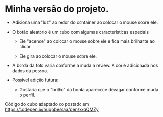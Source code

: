 # Minha versão do projeto.

- Adiciona uma "luz" ao redor do container ao colocar o mouse sobre ele.

- O botão aleatório é um cubo com algumas características especiais

  - Ele "acende" ao colocar o mouse sobre ele e fica mais brilhante ao clicar.

  - Ele gira ao colocar o mouse sobre ele.

- A borda da foto varia conforme a muda a review. A cor é adicionada nos dados da pessoa.

- Possível adição futura:

  - Gostaria que o "brilho" da borda aparecece devagar conforme muda o perfil.

Código do cubo adaptado do postado em <https://codepen.io/hugobessaa/pen/xxqQMZy>
